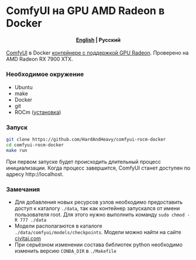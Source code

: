 # ComfyUI на GPU AMD Radeon в Docker

<h4 align="center">
    <p>
        <a href="https://github.com/HardAndHeavy/comfyui-rocm-docker">English</a> |
        <b>Русский</b>
    </p>
</h4>

[ComfyUI](https://github.com/comfyanonymous/ComfyUI) в Docker [контейнере с поддержкой GPU Radeon](https://hub.docker.com/repository/docker/hardandheavy/comfyui-rocm/general). Проверено на AMD Radeon RX 7900 XTX.

### Необходимое окружение
- Ubuntu
- make
- Docker
- git
- ROCm ([установка](https://github.com/HardAndHeavy/transformers-rocm-docker?tab=readme-ov-file#install-rocm))

### Запуск
```bash
git clone https://github.com/HardAndHeavy/comfyui-rocm-docker
cd comfyui-rocm-docker
make run
```

При первом запуске будет происходить длительный процесс инициализации. Когда процесс завершится, ComfyUI станет доступен по адресу http://localhost.

### Замечания
- Для добавления новых ресурсов узлов необходимо предоставить доступ к каталогу `./data`, так как контейнер запускался от имени пользователя root. Для этого нужно выполнить команду `sudo chmod -R 777 ./data`
- Модели располагаются в каталоге `./data/comfyui/models/checkpoints`. Модели можно найти на сайте [civitai.com](https://civitai.com/)
- При серьёзном изменении состава библиотек python необходимо изменить версию `CONDA_DIR` в `./Makefile`
